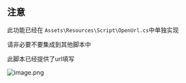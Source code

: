 ## 注意

此功能已经在 `Assets\Resources\Script\OpenUrl.cs`中单独实现

请非必要不要集成到其他脚本中

此脚本已经提供了url填写

![image.png](https://s2.loli.net/2022/08/21/oe7PhunvRzLrigF.png)
